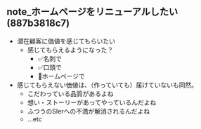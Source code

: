 note_ホームページをリニューアルしたい(887b3818c7)
---

- 潜在顧客に価値を感じてもらいたい
  - 感じてもらえるようになった？
    - ✅名刺で
    - ✅口頭で
    - 🤔ホームページで
- 感じてもらえない価値は、（作っていても）届けていないも同然。
  - こだわっている品質があるよね
  - 想い・ストーリーがあってやっているんだよね
  - ふつうのSIerへの不満が解消されるんだよね
  - ...etc